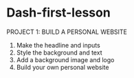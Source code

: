 # Dash-first-lesson
PROJECT 1: BUILD A PERSONAL WEBSITE
1. Make the headline and inputs
2. Style the background and text
3. Add a background image and logo
4. Build your own personal website
